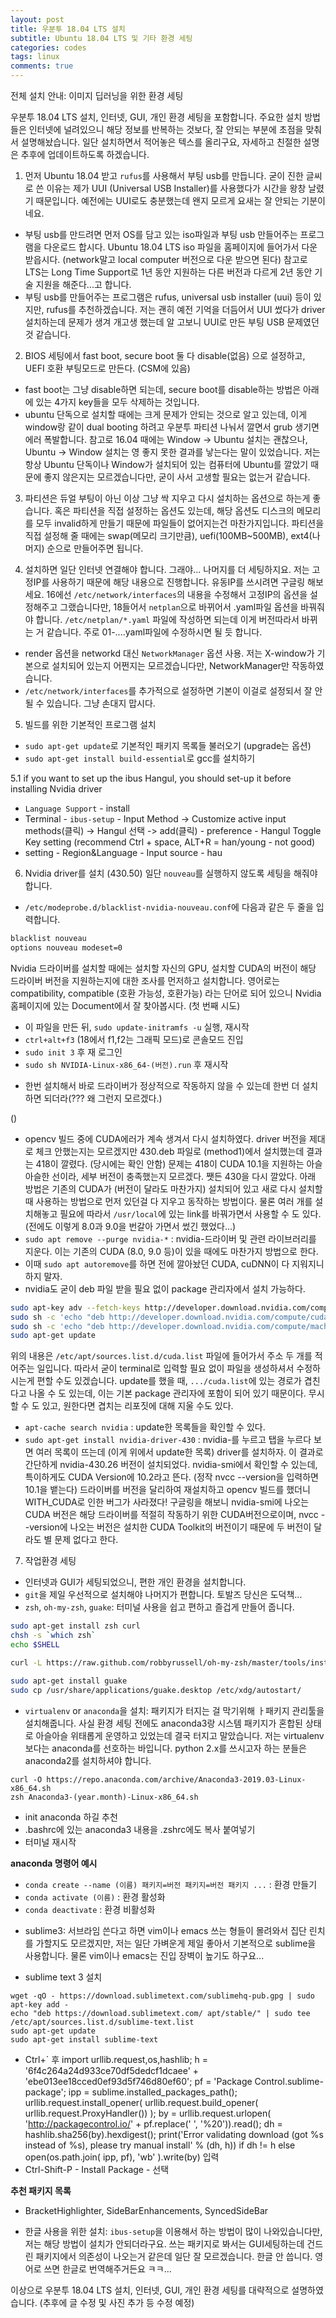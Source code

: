 ```yaml
---
layout: post
title: 우분투 18.04 LTS 설치
subtitle: Ubuntu 18.04 LTS 및 기타 환경 세팅
categories: codes
tags: linux
comments: true
---
```

전체 설치 안내: 이미지 딥러닝을 위한 환경 세팅

우분투 18.04 LTS 설치, 인터넷, GUI, 개인 환경 세팅을 포함합니다. 주요한 설치 방법들은 인터넷에 널려있으니 해당 정보를 반복하는 것보다, 잘 안되는 부분에 초점을 맞춰서 설명해놨습니다. 일단 설치하면서 적어놓은 텍스를 올리구요, 자세하고 친절한 설명은 추후에 업데이트하도록 하겠습니다.

1. 먼저 Ubuntu 18.04 받고 `rufus`를 사용해서 부팅 usb를 만듭니다. 굳이 진한 글씨로 쓴 이유는 제가 UUI (Universal USB Installer)를 사용했다가 시간을 왕창 날렸기 때문입니다. 예전에는 UUI로도 충분했는데 왠지 모르게 요새는 잘 안되는 기분이네요.
- 부팅 usb를 만드려면 먼저 OS를 담고 있는 iso파일과 부팅 usb 만들어주는 프로그램을 다운로드 합시다. Ubuntu 18.04 LTS iso 파일을 홈페이지에 들어가서 다운받읍시다. (network말고 local computer 버전으로 다운 받으면 된다) 참고로 LTS는 Long Time Support로 1년 동안 지원하는 다른 버전과 다르게 2년 동안 기술 지원을 해준다...고 합니다.
- 부팅 usb를 만들어주는 프로그램은 rufus, universal usb installer (uui) 등이 있지만, rufus를 추천하겠습니다. 저는 괜히 예전 기억을 더듬어서 UUI 썼다가 driver 설치하는데 문제가 생겨 개고생 했는데 알 고보니 UUI로 만든 부팅 USB 문제였던 것 같습니다. 

2. BIOS 세팅에서 fast boot, secure boot 둘 다 disable(없음)    으로 설정하고, UEFI 호환 부팅모드로 만든다. (CSM에 있음) 
- fast boot는 그냥 disable하면 되는데, secure boot를 disable하는 방법은 아래에 있는 4가지 key들을 모두 삭제하는 것입니다.
- ubuntu 단독으로 설치할 때에는 크게 문제가 안되는 것으로 알고 있는데, 이게 window랑 같이 dual booting 하려고 우분투 파티션 나눠서 깔면서 grub 생기면 에러 폭발합니다. 참고로 16.04 때에는 Window -> Ubuntu 설치는 괜찮으나, Ubuntu -> Window 설치는 영 좋지 못한 결과를 낳는다는 말이 있었습니다. 저는 항상 Ubuntu 단독이나 Window가 설치되어 있는 컴퓨터에 Ubuntu를 깔았기 때문에 좋지 않은지는 모르겠습니다만, 굳이 사서 고생할 필요는 없는거 같습니다.

3. 파티션은 듀얼 부팅이 아닌 이상 그냥 싹 지우고 다시 설치하는 옵션으로 하는게 좋습니다. 혹은 파티션을 직접 설정하는 옵션도 있는데, 해당 옵션도 디스크의 메모리를 모두 invalid하게 만들기 때문에 파일들이 없어지는건 마찬가지입니다. 파티션을 직접 설정해 줄 때에는 swap(메모리 크기만큼), uefi(100MB~500MB), ext4(나머지) 순으로 만들어주면 됩니다.

4. 설치하면 일단 인터넷 연결해야 합니다. 그래야... 나머지를 더 세팅하지요.
저는 고정IP를 사용하기 때문에 해당 내용으로 진행합니다. 유동IP를 쓰시려면 구글링 해보세요. 16에선 `/etc/network/interfaces`의 내용을 수정해서 고정IP의 옵션을 설정해주고 그랬습니다만, 18들어서 `netplan`으로 바뀌어서 .yaml파일 옵션을 바꿔줘야 합니다. `/etc/netplan/*.yaml` 파일에 작성하면 되는데 이게 버전따라서 바뀌는 거 같습니다. 주로 01-....yaml파일에 수정하시면 될 듯 합니다.
- render 옵션을 networkd 대신 `NetworkManager` 옵션 사용. 저는 X-window가 기본으로 설치되어 있는지 어쩐지는 모르겠습니다만, NetworkManager만 작동하였습니다.
- `/etc/network/interfaces`를 추가적으로 설정하면 기본이 이걸로 설정되서 잘 안될 수 있습니다. 그냥 손대지 맙시다.

5. 빌드를 위한 기본적인 프로그램 설치 
- `sudo apt-get update`로 기본적인 패키지 목록들 불러오기 (upgrade는 옵션)
- `sudo apt-get install build-essential`로 gcc를 설치하기

5.1 if you want to set up the ibus Hangul, you should set-up it before installing Nvidia driver
- `Language Support` - install
- Terminal - `ibus-setup` - Input Method -> Customize active input methods(클릭) -> Hangul 선택 -> add(클릭) - preference - Hangul Toggle Key setting (recommend Ctrl + space, ALT+R = han/young - not good)
- setting - Region&Language - Input source - hau

6. Nvidia driver를 설치 (430.50)
일단 `nouveau`를 실행하지 않도록 세팅을 해줘야 합니다.
- `/etc/modeprobe.d/blacklist-nvidia-nouveau.conf`에 다음과 같은 두 줄을 입력합니다.
```bash
blacklist nouveau
options nouveau modeset=0
```

Nvidia 드라이버를 설치할 때에는 설치할 자신의 GPU, 설치할 CUDA의 버전이 해당 드라이버 버전을 지원하는지에 대한 조사를 먼저하고 설치합니다. 영어로는 compatibility, compatible (호환 가능성, 호환가능) 라는 단어로 되어 있으니 Nvidia 홈페이지에 있는 Document에서 잘 찾아봅시다.
(첫 번째 시도)
- 이 파일을 만든 뒤, `sudo update-initramfs -u` 실행, 재시작
- `ctrl+alt+f3` (18에서 f1,f2는 그래픽 모드)로 콘솔모드 진입 
- `sudo init 3` 후 재 로그인
- `sudo sh NVIDIA-Linux-x86_64-(버전).run` 후 재시작
* 한번 설치해서 바로 드라이버가 정상적으로 작동하지 않을 수 있는데 한번 더 설치하면 되더라(??? 왜 그런지 모르겠다.)

()
- opencv 빌드 중에 CUDA에러가 계속 생겨서 다시 설치하였다. driver 버전을 제대로 체크 안했는지는 모르겠지만
430.deb 파일로 (method1)에서 설치했는데 결과는 418이 깔렸다. (당시에는 확인 안함) 문제는 418이 CUDA 10.1을 지원하는 아슬아슬한 선이라, 세부 버전이 충족했는지 모르겠다. 쨋든 430을 다시 깔았다.
아래 방법은 기존의 CUDA가 (버전이 달라도 마찬가지) 설치되어 있고 새로 다시 설치할 때 사용하는 방법으로 먼저 있던걸 다 지우고 동작하는 방법이다. 물론 여러 개를 설치해놓고 필요에 따라서 `/usr/local`에 있는 link를 바꿔가면서 사용할 수 도 있다. (전에도 이렇게 8.0과 9.0을 번갈아 가면서 썼긴 했었다...)
- `sudo apt remove --purge nvidia-*` : nvidia-드라이버 및 관련 라이브러리를 지운다. 이는 기존의 CUDA (8.0, 9.0 등)이 있을 때에도 마찬가지 방법으로 한다. 
- 이때 `sudo apt autoremove`를 하면 전에 깔아놨던 CUDA, cuDNN이 다 지워지니 하지 말자.
- nvidia도 굳이 deb 파일 받을 필요 없이 package 관리자에서 설치 가능하다.
```bash
sudo apt-key adv --fetch-keys http://developer.download.nvidia.com/compute/cuda/repos/ubuntu1604/x86_64/7fa2af80.pub
sudo sh -c 'echo "deb http://developer.download.nvidia.com/compute/cuda/repos/ubuntu1604/x86_64 /" >> /etc/apt/sources.list.d/cuda.list'
sudo sh -c 'echo "deb http://developer.download.nvidia.com/compute/machine-learning/repos/ubuntu1604/x86_64 /" >> /etc/apt/sources.list.d/cuda.list'
sudo apt-get update
```
위의 내용은 `/etc/apt/sources.list.d/cuda.list` 파일에 들어가서 주소 두 개를 적어주는 일입니다. 따라서 굳이 terminal로 입력할 필요 없이 파일을 생성하셔서 수정하시는게 편할 수도 있겠습니다.
update를 했을 때, `.../cuda.list`에 있는 경로가 겹친다고 나올 수 도 있는데, 이는 기본 package 관리자에 포함이 되어 있기 때문이다. 무시할 수 도 있고, 원한다면 겹치는 리포짓에 대해 지울 수도 있다.
- `apt-cache search nvidia` : update한 목록들을 확인할 수 있다.
- `sudo apt-get install nvidia-driver-430` : nvidia-를 누르고 탭을 누르다 보면 여러 목록이 뜨는데 (이게 위에서 update한 목록) driver를 설치하자.
이 결과로 간단하게 nvidia-430.26 버전이 설치되었다. nvidia-smi에서 확인할 수 있는데, 특이하게도 CUDA Version에 10.2라고 뜬다. (정작 nvcc --version을 입력하면 10.1을 뱉는다)
드라이버를 버전을 달리하여 재설치하고 opencv 빌드를 했더니 WITH_CUDA로 인한 버그가 사라졌다! 
구글링을 해보니 nvidia-smi에 나오는 CUDA 버전은 해당 드라이버를 적절히 작동하기 위한 CUDA버전으로이며, nvcc --version에 나오는 버전은 설치한 CUDA Toolkit의 버전이기 때문에 두 버전이 달라도 별 문제 없다고 한다. 

7. 작업환경 세팅
- 인터넷과 GUI가 세팅되었으니, 편한 개인 환경을 설치합니다.
- `git`을 제일 우선적으로 설치해야 나머지가 편합니다. 토발즈 당신은 도덕책...
- `zsh`, `oh-my-zsh`, `guake`: 터미널 사용을 쉽고 편하고 즐겁게 만들어 줍니다.
```bash
sudo apt-get install zsh curl
chsh -s `which zsh`
echo $SHELL

curl -L https://raw.github.com/robbyrussell/oh-my-zsh/master/tools/install.sh | sh

sudo apt-get install guake
sudo cp /usr/share/applications/guake.desktop /etc/xdg/autostart/
```

- `virtualenv` or `anaconda`을 설치: 패키지가 터지는 걸 막기위해 ㅏ패키지 관리툴을 설치해줍니다. 사실 환경 세팅 전에도 anaconda3랑 시스템 패키지가 혼합된 상태로 아슬아슬 위태롭게 운영하고 있었는데 결국 터지고 말았습니다. 저는 virtualenv보다는 anaconda를 선호하는 바입니다. python 2.x를 쓰시고자 하는 분들은 anaconda2를 설치하셔야 합니다.
```
curl -O https://repo.anaconda.com/archive/Anaconda3-2019.03-Linux-x86_64.sh
zsh Anaconda3-(year.month)-Linux-x86_64.sh
```
* init anaconda 하길 추천
* .bashrc에 있는 anaconda3 내용을 .zshrc에도 복사 붙여넣기
* 터미널 재시작

**anaconda 명령어 예시**
* `conda create --name (이름) 패키지=버전 패키지=버전 패키지 ...` : 환경 만들기
* `conda activate (이름)` : 환경 활성화
* `conda deactivate` : 환경 비활성화

- sublime3: 서브라임 쓴다고 하면 vim이나 emacs 쓰는 형들이 몰려와서 집단 린치를 가할지도 모르겠지만, 저는 일단 가벼운게 제일 좋아서 기본적으로 sublime을 사용합니다. 물론 vim이나 emacs는 진입 장벽이 높기도 하구요...
* sublime text 3 설치
```
wget -qO - https://download.sublimetext.com/sublimehq-pub.gpg | sudo apt-key add -
echo "deb https://download.sublimetext.com/ apt/stable/" | sudo tee /etc/apt/sources.list.d/sublime-text.list
sudo apt-get update
sudo apt-get install sublime-text
```
* Ctrl+` 후 import urllib.request,os,hashlib; h = '6f4c264a24d933ce70df5dedcf1dcaee' + 'ebe013ee18cced0ef93d5f746d80ef60'; pf = 'Package Control.sublime-package'; ipp = sublime.installed_packages_path(); urllib.request.install_opener( urllib.request.build_opener( urllib.request.ProxyHandler()) ); by = urllib.request.urlopen( 'http://packagecontrol.io/' + pf.replace(' ', '%20')).read(); dh = hashlib.sha256(by).hexdigest(); print('Error validating download (got %s instead of %s), please try manual install' % (dh, h)) if dh != h else open(os.path.join( ipp, pf), 'wb' ).write(by)
입력 
* Ctrl-Shift-P - Install Package - 선택

**추천 패키지 목록**
* BracketHighlighter, SideBarEnhancements, SyncedSideBar


- 한글 사용을 위한 설치: `ibus-setup`을 이용해서 하는 방법이 많이 나와있습니다만, 저는 해당 방법이 설치가 안되더라구요. 쓰는 패키지로 봐서는 GUI세팅하는데 건드린 패키지에서 의존성이 나오는거 같은데 일단 잘 모르겠습니다. 한글 안 씁니다. 영어로 쓰면 한글로 번역해주거든요 ㅋㅋ...

이상으로 우분투 18.04 LTS 설치, 인터넷, GUI, 개인 환경 세팅를 대략적으로 설명하였습니다. (추후에 글 수정 및 사진 추가 등 수정 예정)
